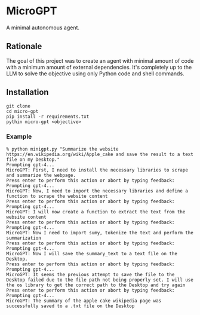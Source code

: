 # MicroGPT

A minimal autonomous agent.

## Rationale

The goal of this project was to create an agent with minimal amount of code with a minimum amount of external dependencies. It's completely up to the LLM to solve the objective using only Python code and shell commands.

## Installation

```
git clone 
cd micro-gpt
pip install -r requirements.txt
pythin micro-gpt <objective>
```

### Example

```
% python minigpt.py "Summarize the website https://en.wikipedia.org/wiki/Apple_cake and save the result to a text file on my Desktop."  
Prompting gpt-4...
MicroGPT: First, I need to install the necessary libraries to scrape and summarize the webpage.
Press enter to perform this action or abort by typing feedback: 
Prompting gpt-4...
MicroGPT: Now, I need to import the necessary libraries and define a function to scrape the website content
Press enter to perform this action or abort by typing feedback: 
Prompting gpt-4...
MicroGPT: I will now create a function to extract the text from the website content
Press enter to perform this action or abort by typing feedback: 
Prompting gpt-4...
MicroGPT: Now I need to import sumy, tokenize the text and perform the summarization
Press enter to perform this action or abort by typing feedback: 
Prompting gpt-4...
MicroGPT: Now I will save the summary_text to a text file on the Desktop.
Press enter to perform this action or abort by typing feedback: 
Prompting gpt-4...
MicroGPT: It seems the previous attempt to save the file to the Desktop failed due to the file path not being properly set. I will use the os library to get the correct path to the Desktop and try again
Press enter to perform this action or abort by typing feedback: 
Prompting gpt-4...
MicroGPT: The summary of the apple cake wikipedia page was successfully saved to a .txt file on the Desktop
```


